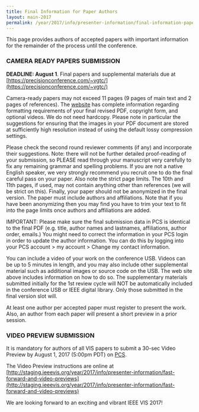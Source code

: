 ```yaml
---
title: Final Information for Paper Authors
layout: main-2017
permalink: /year/2017/info/presenter-information/final-information-paper-authors
---
```


This page provides authors of accepted papers with important information for the remainder of the process until the conference.

### CAMERA READY PAPERS SUBMISSION

**DEADLINE: August 1**. Final papers and supplemental materials due at [https://precisionconference.com/~vgtc/](https://precisionconference.com/~vgtc/)

Camera-ready papers may not exceed 11 pages (9 pages of main text and 2 pages of references). The [website](http://junctionpublishing.org/vgtc/Track/vis-menu.html) has complete information regarding formatting requirements of your final revised PDF, copyright form, and optional videos. We do not need hardcopy. Please note in particular the suggestions for ensuring that the images in your PDF document are stored at sufficiently high resolution instead of using the default lossy compression settings.

Please check the second round reviewer comments (if any) and incorporate their suggestions. Note: there will not be further detailed proof-reading of your submission, so PLEASE read through your manuscript very carefully to fix any remaining grammar and spelling problems. If you are not a native English speaker, we very strongly recommend you recruit one to do the final careful pass on your paper. Also note the strict page limits. The 10th and 11th pages, if used, may not contain anything other than references (we will be strict on this). Finally, your paper should not be anonymized in the final version. The paper must include authors and affiliations. Note that if you have been anonymizing then you may find you have to trim your text to fit into the page limits once authors and affiliations are added.

IMPORTANT: Please make sure the final submission data in PCS is identical to the final PDF (e.g. title, author names and lastnames, affiliations, author order, emails.) You might need to correct the information in your PCS login in order to update the author information. You can do this by logging into your PCS account > my account > Change my contact information.

You can include a video of your work on the conference USB. Videos can be up to 5 minutes in length, and you may also include other supplemental material such as additional images or source code on the USB. The web site above includes information on how to do so. The supplementary materials submitted initially for the 1st review cycle will NOT be automatically included in the conference USB or IEEE digital library. Only those submitted in the final version slot will.

At least one author per accepted paper must register to present the work. Also, an author from each paper will present a short preview in a prior session.

### VIDEO PREVIEW SUBMISSION

It is mandatory for authors of all VIS papers to submit a 30-sec Video Preview by August 1, 2017 (5:00pm PDT) on [PCS](http://precisionconference.com/~vgtc/).

The Video Preview instructions are online at [http://staging.ieeevis.org/year/2017/info/presenter-information/fast-forward-and-video-previews](http://staging.ieeevis.org/year/2017/info/presenter-information/fast-forward-and-video-previews)

We are looking forward to an exciting and vibrant IEEE VIS 2017!

